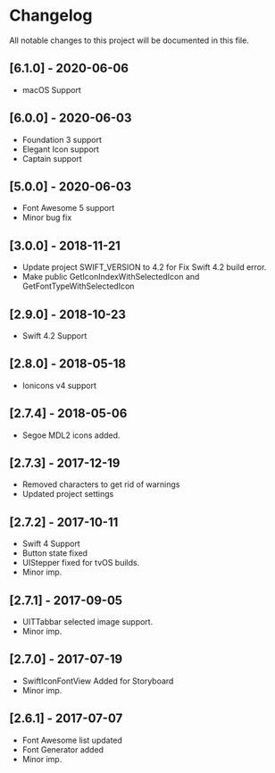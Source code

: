 # Changelog
All notable changes to this project will be documented in this file.

## [6.1.0] - 2020-06-06
- macOS Support

## [6.0.0] - 2020-06-03
- Foundation 3 support
- Elegant Icon support
- Captain support

## [5.0.0] - 2020-06-03
- Font Awesome 5 support
- Minor bug fix

## [3.0.0] - 2018-11-21
- Update project SWIFT_VERSION to 4.2 for Fix Swift 4.2 build error.
- Make public GetIconIndexWithSelectedIcon and GetFontTypeWithSelectedIcon

## [2.9.0] - 2018-10-23
-  Swift 4.2 Support

## [2.8.0] - 2018-05-18

- Ionicons v4 support

## [2.7.4] - 2018-05-06

- Segoe MDL2 icons added.

## [2.7.3] - 2017-12-19

- Removed characters to get rid of warnings
- Updated project settings

## [2.7.2] - 2017-10-11

- Swift 4 Support
- Button state fixed
- UIStepper fixed for tvOS builds.
- Minor imp.

## [2.7.1] - 2017-09-05

- UITTabbar selected image support.
- Minor imp.

## [2.7.0] - 2017-07-19

- SwiftIconFontView Added for Storyboard
- Minor imp.

## [2.6.1] - 2017-07-07

- Font Awesome list updated
- Font Generator added
- Minor imp.

